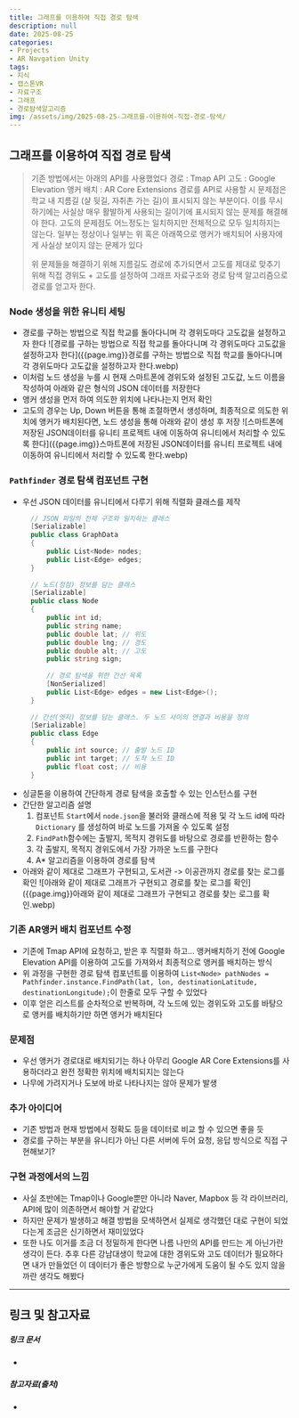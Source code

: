 ```yaml
---
title: 그래프를 이용하여 직접 경로 탐색
description: null
date: 2025-08-25
categories:
- Projects
- AR Navgation Unity
tags:
- 지식
- 캡스톤VR
- 자료구조
- 그래프
- 경로탐색알고리즘
img: /assets/img/2025-08-25-그래프를-이용하여-직접-경로-탐색/
---
```

## 그래프를 이용하여 직접 경로 탐색
> 기존 방법에서는 아래의 API를 사용했었다
> 	경로 : Tmap API
> 	고도 : Google Elevation
> 	앵커 배치 : AR Core Extensions
> 경로를 API로 사용할 시 문제점은 학교 내 지름길 (샬 뒷길, 자취촌 가는 길)이 표시되지 않는 부분이다. 이를 무시하기에는 사실상 매우 활발하게 사용되는 길이기에 표시되지 않는 문제를 해결해야 한다.
> 고도의 문제점도 어느정도는 일치하지만 전체적으로 모두 일치하지는 않는다. 일부는 정상이나 일부는 위 혹은 아래쪽으로 앵커가 배치되어 사용자에게 사실상 보이지 않는 문제가 있다
> 
> 위 문제들을 해결하기 위해 지름길도 경로에 추가되면서 고도를 제대로 맞추기 위해 직접 경위도 + 고도를 설정하여 그래프 자료구조와 경로 탐색 알고리즘으로 경로를 얻고자 한다.

### Node 생성을 위한 유니티 세팅
- 경로를 구하는 방법으로 직접 학교를 돌아다니며 각 경위도마다 고도값을 설정하고자 한다
  ![경로를 구하는 방법으로 직접 학교를 돌아다니며 각 경위도마다 고도값을 설정하고자 한다]({{page.img}}경로를 구하는 방법으로 직접 학교를 돌아다니며 각 경위도마다 고도값을 설정하고자 한다.webp)
- 이처럼 노드 생성을 누를 시 현재 스마트폰에 경위도와 설정된 고도값, 노드 이름을 작성하여 아래와 같은 형식의 JSON 데이터를 저장한다
- 앵커 생성을 먼저 하여 의도한 위치에 나타나는지 먼저 확인
- 고도의 경우는 Up, Down 버튼을 통해 조절하면서 생성하며, 최종적으로 의도한 위치에 앵커가 배치된다면, 노드 생성을 통해 아래와 같이 생성 후 저장
  ![스마트폰에 저장된 JSON데이터를 유니티 프로젝트 내에 이동하여 유니티에서 처리할 수 있도록 한다]({{page.img}}스마트폰에 저장된 JSON데이터를 유니티 프로젝트 내에 이동하여 유니티에서 처리할 수 있도록 한다.webp)

### `Pathfinder` 경로 탐색 컴포넌트 구현
- 우선 JSON 데이터를 유니티에서 다루기 위해 직렬화 클래스를 제작
  ```c#
	// JSON 파일의 전체 구조와 일치하는 클래스
	[Serializable]
	public class GraphData
	{
	    public List<Node> nodes;
	    public List<Edge> edges;
	}
	
	// 노드(정점) 정보를 담는 클래스
	[Serializable]
	public class Node
	{
	    public int id;
	    public string name;
	    public double lat; // 위도
	    public double lng; // 경도
	    public double alt; // 고도
	    public string sign;
	
	    // 경로 탐색을 위한 간선 목록
	    [NonSerialized]
	    public List<Edge> edges = new List<Edge>();
	}
	
	// 간선(엣지) 정보를 담는 클래스. 두 노드 사이의 연결과 비용을 정의
	[Serializable]
	public class Edge
	{
	    public int source; // 출발 노드 ID
	    public int target; // 도착 노드 ID
	    public float cost; // 비용
	}
  ```
- 싱글톤을 이용하여 간단하게 경로 탐색을 호출할 수 있는 인스턴스를 구현
- 간단한 알고리즘 설명
  1. 컴포넌트 `Start`에서 `node.json`을 불러와 클래스에 적용 및 각 노드 id에 따라 `Dictionary` 를 생성하여 바로 노드를 가져올 수 있도록 설정
  2. `FindPath`함수에는 출발지, 목적지 경위도를 바탕으로 경로를 반환하는 함수
    1. 각 출발지, 목적지 경위도에서 가장 가까운 노드를 구한다
    2. A* 알고리즘을 이용하여 경로를 탐색
- 아래와 같이 제대로 그래프가 구현되고, 도서관 -> 이공관까지 경로를 찾는 로그를 확인
  ![아래와 같이 제대로 그래프가 구현되고 경로를 찾는 로그를 확인]({{page.img}}아래와 같이 제대로 그래프가 구현되고 경로를 찾는 로그를 확인.webp)


### 기존 AR앵커 배치 컴포넌트 수정
- 기존에 Tmap API에 요청하고, 받은 후 직렬화 하고... 앵커배치하기 전에 Google Elevation API를 이용하여 고도를 가져와서 최종적으로 앵커를 배치하는 방식
- 위 과정을 구현한 경로 탐색 컴포넌트를 이용하여 `List<Node> pathNodes = Pathfinder.instance.FindPath(lat, lon, destinationLatitude, destinationLongitude);`이 한줄로 모두 구할 수 있었다
- 이후 얻은 리스트를 순차적으로 반복하며, 각 노드에 있는 경위도와 고도를 바탕으로 앵커를 배치하기만 하면 앵커가 배치된다

### 문제점
- 우선 앵커가 경로대로 배치되기는 하나 아무리 Google AR Core Extensions를 사용하더라고 완전 정확한 위치에 배치되지는 않는다
- 나무에 가려지거나 도보에 바로 나타나지는 않아 문제가 발생

### 추가 아이디어
- 기존 방법과 현재 방법에서 정확도 등을 데이터로 비교 할 수 있으면 좋을 듯
- 경로를 구하는 부분을 유니티가 아닌 다른 서버에 두어 요청, 응답 방식으로 직접 구현해보기?


### 구현 과정에서의 느낌
- 사실 초반에는 Tmap이나 Google뿐만 아니라 Naver, Mapbox 등 각 라이브러리, API에 많이 의존하면서 해야할 거 같았다
- 하지만 문제가 발생하고 해결 방법을 모색하면서 실제로 생각했던 대로 구현이 되었다는게 조금은 신기하면서 재미있었다
- 또한 나도 이거를 조금 더 정밀하게 한다면 나름 나만의 API를 만드는 게 아닌가란 생각이 든다. 추후 다른 강남대생이 학교에 대한 경위도와 고도 데이터가 필요하다면 내가 만들었던 이 데이터가 좋은 방향으로 누군가에게 도움이 될 수도 있지 않을까란 생각도 해봤다




---
## 링크 및 참고자료

##### 링크 문서
- 

##### 참고자료(출처)
- 



